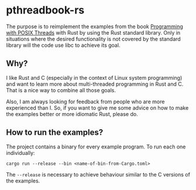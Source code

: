 # pthreadbook-rs
The purpose is to reimplement the examples from the book [Programming with POSIX Threads](http://www.informit.com/store/programming-with-posix-threads-9780201633924) with Rust by using the Rust standard library. Only in situations where the desired functionality is not covered by the standard library will the code use libc to achieve its goal.

## Why?
I like Rust and C (especially in the context of Linux system programming) and want to learn more about multi-threaded programming in Rust and C. That is a nice way to combine all those goals.

Also, I am always looking for feedback from people who are more experienced than I. So, if you want to give me some advice on how to make the examples better or more idiomatic Rust, please do.

## How to run the examples?
The project contains a binary for every example program. To run each one individually:

```
cargo run --release --bin <name-of-bin-from-Cargo.toml>
```

The `--release` is necessary to achieve behaviour similar to the C versions of the examples.

